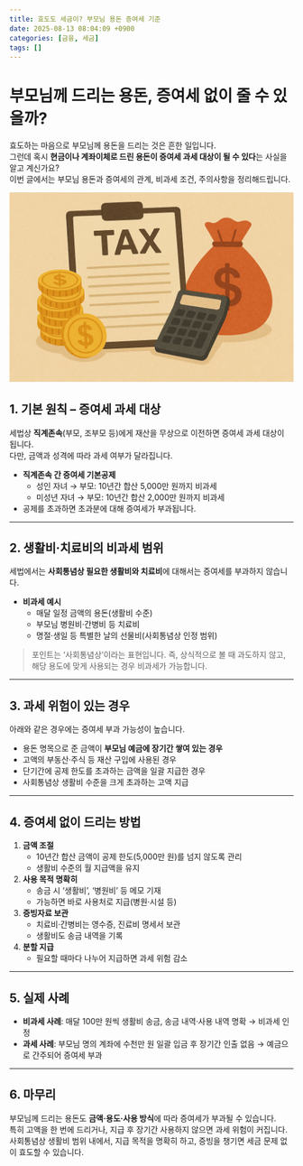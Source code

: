 ```yaml
---
title: 효도도 세금이? 부모님 용돈 증여세 기준
date: 2025-08-13 08:04:09 +0900
categories: [금융, 세금]
tags: []
---
```


# 부모님께 드리는 용돈, 증여세 없이 줄 수 있을까?

효도하는 마음으로 부모님께 용돈을 드리는 것은 흔한 일입니다.  
그런데 혹시 **현금이나 계좌이체로 드린 용돈이 증여세 과세 대상이 될 수 있다**는 사실을 알고 계신가요?  
이번 글에서는 부모님 용돈과 증여세의 관계, 비과세 조건, 주의사항을 정리해드립니다.

![세금](assets/img/normal/tax.png)

## 1. 기본 원칙 – 증여세 과세 대상

세법상 **직계존속**(부모, 조부모 등)에게 재산을 무상으로 이전하면 증여세 과세 대상이 됩니다.  
다만, 금액과 성격에 따라 과세 여부가 달라집니다.

- **직계존속 간 증여세 기본공제**  
  - 성인 자녀 → 부모: 10년간 합산 5,000만 원까지 비과세  
  - 미성년 자녀 → 부모: 10년간 합산 2,000만 원까지 비과세  
- 공제를 초과하면 초과분에 대해 증여세가 부과됩니다.

---

## 2. 생활비·치료비의 비과세 범위

세법에서는 **사회통념상 필요한 생활비와 치료비**에 대해서는 증여세를 부과하지 않습니다.

- **비과세 예시**
  - 매달 일정 금액의 용돈(생활비 수준)  
  - 부모님 병원비·간병비 등 치료비  
  - 명절·생일 등 특별한 날의 선물비(사회통념상 인정 범위)

> 포인트는 ‘사회통념상’이라는 표현입니다. 즉, 상식적으로 볼 때 과도하지 않고, 해당 용도에 맞게 사용되는 경우 비과세가 가능합니다.

---

## 3. 과세 위험이 있는 경우

아래와 같은 경우에는 증여세 부과 가능성이 높습니다.

- 용돈 명목으로 준 금액이 **부모님 예금에 장기간 쌓여 있는 경우**  
- 고액의 부동산·주식 등 재산 구입에 사용된 경우  
- 단기간에 공제 한도를 초과하는 금액을 일괄 지급한 경우  
- 사회통념상 생활비 수준을 크게 초과하는 고액 지급

---

## 4. 증여세 없이 드리는 방법

1. **금액 조절**  
   - 10년간 합산 금액이 공제 한도(5,000만 원)를 넘지 않도록 관리  
   - 생활비 수준의 월 지급액을 유지
2. **사용 목적 명확히**  
   - 송금 시 ‘생활비’, ‘병원비’ 등 메모 기재  
   - 가능하면 바로 사용처로 지급(병원·시설 등)
3. **증빙자료 보관**  
   - 치료비·간병비는 영수증, 진료비 명세서 보관  
   - 생활비도 송금 내역을 기록
4. **분할 지급**  
   - 필요할 때마다 나누어 지급하면 과세 위험 감소

---

## 5. 실제 사례

- **비과세 사례**: 매달 100만 원씩 생활비 송금, 송금 내역·사용 내역 명확 → 비과세 인정  
- **과세 사례**: 부모님 명의 계좌에 수천만 원 일괄 입금 후 장기간 인출 없음 → 예금으로 간주되어 증여세 부과

---

## 6. 마무리

부모님께 드리는 용돈도 **금액·용도·사용 방식**에 따라 증여세가 부과될 수 있습니다.  
특히 고액을 한 번에 드리거나, 지급 후 장기간 사용하지 않으면 과세 위험이 커집니다.  
사회통념상 생활비 범위 내에서, 지급 목적을 명확히 하고, 증빙을 챙기면 세금 문제 없이 효도할 수 있습니다.

